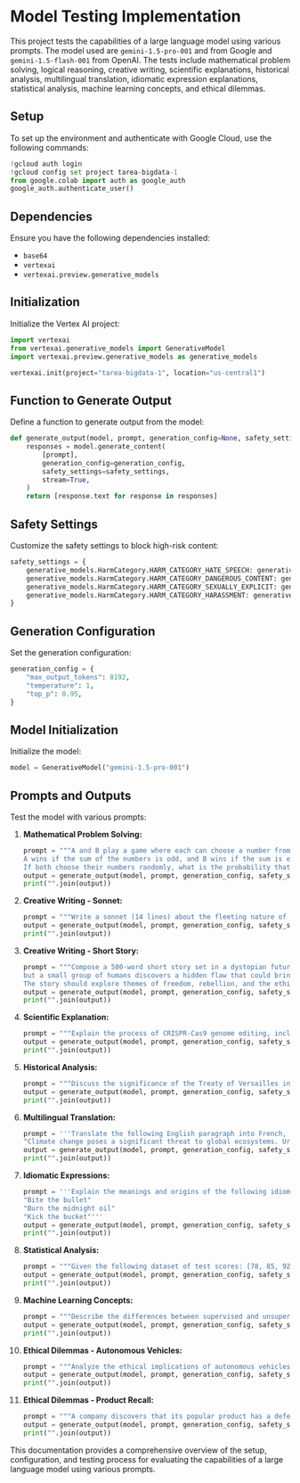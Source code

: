 # Model Testing Implementation

This project tests the capabilities of a large language model using various prompts. The model used are `gemini-1.5-pro-001` and from Google and `gemini-1.5-flash-001` from OpenAI. The tests include mathematical problem solving, logical reasoning, creative writing, scientific explanations, historical analysis, multilingual translation, idiomatic expression explanations, statistical analysis, machine learning concepts, and ethical dilemmas.

## Setup

To set up the environment and authenticate with Google Cloud, use the following commands:

```python
!gcloud auth login
!gcloud config set project tarea-bigdata-1
from google.colab import auth as google_auth
google_auth.authenticate_user()
```

## Dependencies

Ensure you have the following dependencies installed:

- `base64`
- `vertexai`
- `vertexai.preview.generative_models`

## Initialization

Initialize the Vertex AI project:

```python
import vertexai
from vertexai.generative_models import GenerativeModel
import vertexai.preview.generative_models as generative_models

vertexai.init(project="tarea-bigdata-1", location="us-central1")
```

## Function to Generate Output

Define a function to generate output from the model:

```python
def generate_output(model, prompt, generation_config=None, safety_settings=None):
    responses = model.generate_content(
        [prompt],
        generation_config=generation_config,
        safety_settings=safety_settings,
        stream=True,
    )
    return [response.text for response in responses]
```

## Safety Settings

Customize the safety settings to block high-risk content:

```python
safety_settings = {
    generative_models.HarmCategory.HARM_CATEGORY_HATE_SPEECH: generative_models.HarmBlockThreshold.BLOCK_ONLY_HIGH,
    generative_models.HarmCategory.HARM_CATEGORY_DANGEROUS_CONTENT: generative_models.HarmBlockThreshold.BLOCK_ONLY_HIGH,
    generative_models.HarmCategory.HARM_CATEGORY_SEXUALLY_EXPLICIT: generative_models.HarmBlockThreshold.BLOCK_ONLY_HIGH,
    generative_models.HarmCategory.HARM_CATEGORY_HARASSMENT: generative_models.HarmBlockThreshold.BLOCK_ONLY_HIGH,
}
```

## Generation Configuration

Set the generation configuration:

```python
generation_config = {
    "max_output_tokens": 8192,
    "temperature": 1,
    "top_p": 0.95,
}
```

## Model Initialization

Initialize the model:

```python
model = GenerativeModel("gemini-1.5-pro-001")
```

## Prompts and Outputs

Test the model with various prompts:

1. **Mathematical Problem Solving:**
    ```python
    prompt = """A and B play a game where each can choose a number from 1 to 10.
    A wins if the sum of the numbers is odd, and B wins if the sum is even.
    If both choose their numbers randomly, what is the probability that A wins?"""
    output = generate_output(model, prompt, generation_config, safety_settings)
    print("".join(output))
    ```

2. **Creative Writing - Sonnet:**
    ```python
    prompt = """Write a sonnet (14 lines) about the fleeting nature of time, adhering to the traditional Shakespearean rhyme scheme (ABABCDCDEFEFGG)."""
    output = generate_output(model, prompt, generation_config, safety_settings)
    print("".join(output))
    ```

3. **Creative Writing - Short Story:**
    ```python
    prompt = """Compose a 500-word short story set in a dystopian future where artificial intelligence governs the world,
    but a small group of humans discovers a hidden flaw that could bring back human control.
    The story should explore themes of freedom, rebellion, and the ethical implications of AI governance."""
    output = generate_output(model, prompt, generation_config, safety_settings)
    print("".join(output))
    ```

4. **Scientific Explanation:**
    ```python
    prompt = """Explain the process of CRISPR-Cas9 genome editing, including its mechanism, applications, and ethical considerations."""
    output = generate_output(model, prompt, generation_config, safety_settings)
    print("".join(output))
    ```

5. **Historical Analysis:**
    ```python
    prompt = """Discuss the significance of the Treaty of Versailles in shaping the geopolitical landscape of the 20th century. Include its impact on World War II and the formation of the United Nations."""
    output = generate_output(model, prompt, generation_config, safety_settings)
    print("".join(output))
    ```

6. **Multilingual Translation:**
    ```python
    prompt = '''Translate the following English paragraph into French, Chinese, and Arabic:
    "Climate change poses a significant threat to global ecosystems. Urgent action is required to mitigate its effects, including reducing greenhouse gas emissions and adopting sustainable practices."'''
    output = generate_output(model, prompt, generation_config, safety_settings)
    print("".join(output))
    ```

7. **Idiomatic Expressions:**
    ```python
    prompt = '''Explain the meanings and origins of the following idiomatic expressions:
    "Bite the bullet"
    "Burn the midnight oil"
    "Kick the bucket"'''
    output = generate_output(model, prompt, generation_config, safety_settings)
    print("".join(output))
    ```

8. **Statistical Analysis:**
    ```python
    prompt = """Given the following dataset of test scores: [78, 85, 92, 88, 76, 81, 95, 89, 77, 84], calculate the mean, median, standard deviation, and identify any outliers."""
    output = generate_output(model, prompt, generation_config, safety_settings)
    print("".join(output))
    ```

9. **Machine Learning Concepts:**
    ```python
    prompt = """Describe the differences between supervised and unsupervised learning, providing examples of algorithms used in each type and potential applications."""
    output = generate_output(model, prompt, generation_config, safety_settings)
    print("".join(output))
    ```

10. **Ethical Dilemmas - Autonomous Vehicles:**
    ```python
    prompt = """Analyze the ethical implications of autonomous vehicles making life-and-death decisions. Should they prioritize the safety of passengers over pedestrians? Support your argument with ethical theories such as utilitarianism and deontology."""
    output = generate_output(model, prompt, generation_config, safety_settings)
    print("".join(output))
    ```

11. **Ethical Dilemmas - Product Recall:**
    ```python
    prompt = """A company discovers that its popular product has a defect that could potentially harm users. Should they issue a recall immediately or conduct further tests to confirm the defect? Discuss the ethical considerations and potential consequences of each action."""
    output = generate_output(model, prompt, generation_config, safety_settings)
    print("".join(output))
    ```

This documentation provides a comprehensive overview of the setup, configuration, and testing process for evaluating the capabilities of a large language model using various prompts.
